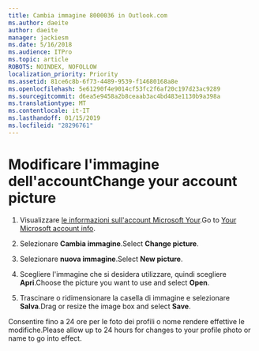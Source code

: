 ```yaml
---
title: Cambia immagine 8000036 in Outlook.com
ms.author: daeite
author: daeite
manager: jackiesm
ms.date: 5/16/2018
ms.audience: ITPro
ms.topic: article
ROBOTS: NOINDEX, NOFOLLOW
localization_priority: Priority
ms.assetid: 81ce6c8b-6f73-4489-9539-f14680168a8e
ms.openlocfilehash: 5e61290f4e9014cf53fc2f6af20c197d23ac9289
ms.sourcegitcommit: d6ea5e9458a2b8ceaab3ac4bd483e1130b9a398a
ms.translationtype: MT
ms.contentlocale: it-IT
ms.lasthandoff: 01/15/2019
ms.locfileid: "28296761"
---
```

# <a name="change-your-account-picture"></a><span data-ttu-id="27215-102">Modificare l'immagine dell'account</span><span class="sxs-lookup"><span data-stu-id="27215-102">Change your account picture</span></span>

1. <span data-ttu-id="27215-103">Visualizzare [le informazioni sull'account Microsoft Your](https://go.microsoft.com/fwlink/p/?linkid=860841).</span><span class="sxs-lookup"><span data-stu-id="27215-103">Go to [Your Microsoft account info](https://go.microsoft.com/fwlink/p/?linkid=860841).</span></span>
    
2. <span data-ttu-id="27215-104">Selezionare **Cambia immagine**.</span><span class="sxs-lookup"><span data-stu-id="27215-104">Select **Change picture**.</span></span> 
    
3. <span data-ttu-id="27215-105">Selezionare **nuova immagine**.</span><span class="sxs-lookup"><span data-stu-id="27215-105">Select **New picture**.</span></span> 
    
4. <span data-ttu-id="27215-106">Scegliere l'immagine che si desidera utilizzare, quindi scegliere **Apri**.</span><span class="sxs-lookup"><span data-stu-id="27215-106">Choose the picture you want to use and select **Open**.</span></span> 
    
5. <span data-ttu-id="27215-107">Trascinare o ridimensionare la casella di immagine e selezionare **Salva**.</span><span class="sxs-lookup"><span data-stu-id="27215-107">Drag or resize the image box and select **Save**.</span></span> 
    
<span data-ttu-id="27215-108">Consentire fino a 24 ore per le foto dei profili o nome rendere effettive le modifiche.</span><span class="sxs-lookup"><span data-stu-id="27215-108">Please allow up to 24 hours for changes to your profile photo or name to go into effect.</span></span>
  

